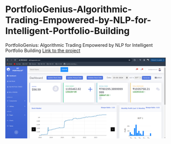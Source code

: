 # PortfolioGenius-Algorithmic-Trading-Empowered-by-NLP-for-Intelligent-Portfolio-Building
PortfolioGenius: Algorithmic Trading Empowered by NLP for Intelligent Portfolio Building
[Link to the project](http://www.akshayparate.com/login)

![png](port1.png)
